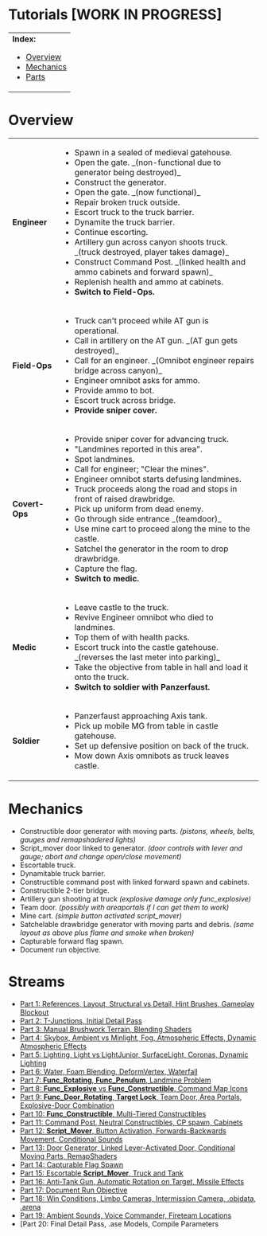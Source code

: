 Tutorials **[WORK IN PROGRESS]**
==========

<table>
 <tr>
   <td><b>Index:</b><br>
    <ul>
     <li><a href="https://github.com/realkemon/home/blob/master/pages/tutorials.md#overview">Overview</a></li>
     <li><a href="https://github.com/realkemon/home/blob/master/pages/tutorials.md#mechanics">Mechanics</a></li>
     <li><a href="https://github.com/realkemon/home/blob/master/pages/tutorials.md#parts">Parts</a></li>
    </ul>
 </td>
 </tr>
</table>


Overview
==========

<table>
 <tr>
  <td><b>Engineer</b></td>
  <td>
   <ul>
    <li>Spawn in a sealed of medieval gatehouse.</li>
    <li>Open the gate. _(non-functional due to generator being destroyed)_</li>
    <li>Construct the generator.</li>
    <li>Open the gate. _(now functional)_</li>
    <li>Repair broken truck outside.</li>
    <li>Escort truck to the truck barrier.</li>
    <li>Dynamite the truck barrier.</li>
    <li>Continue escorting.</li>
    <li>Artillery gun across canyon shoots truck. _(truck destroyed, player takes damage)_</li>
    <li>Construct Command Post. _(linked health and ammo cabinets and forward spawn)_</li>
    <li>Replenish health and ammo at cabinets.</li>
    <li><b>Switch to Field-Ops.</b></li>
   </ul>
  </td>
 </tr>
 <tr>
  <td><b>Field-Ops</b></td>
  <td>
   <ul>
    <li>Truck can't proceed while AT gun is operational.</li>
    <li>Call in artillery on the AT gun. _(AT gun gets destroyed)_</li>
    <li>Call for an engineer. _(Omnibot engineer repairs bridge across canyon)_</li>
    <li>Engineer omnibot asks for ammo.</li>
    <li>Provide ammo to bot.</li>
    <li>Escort truck across bridge.</li>
    <li><b>Provide sniper cover.</b></li>
   </ul>
  </td>
 </tr>
 <tr>
  <td><b>Covert-Ops</b></td>
  <td>
   <ul>
    <li>Provide sniper cover for advancing truck.</li>
    <li>"Landmines reported in this area".</li>
    <li>Spot landmines.</li>
    <li>Call for engineer; "Clear the mines".</li>
    <li>Engineer omnibot starts defusing landmines.</li>
    <li>Truck proceeds along the road and stops in front of raised drawbridge.</li>
    <li>Pick up uniform from dead enemy.</li>
    <li>Go through side entrance _(teamdoor)_</li>
    <li>Use mine cart to proceed along the mine to the castle.</li>
    <li>Satchel the generator in the room to drop drawbridge.</li>
    <li>Capture the flag.</li>
    <li><b>Switch to medic.</b></li>
   </ul>
  </td>
 </tr>
 <tr>
  <td><b>Medic</b></td>
  <td>
   <ul>
    <li>Leave castle to the truck.</li>
    <li>Revive Engineer omnibot who died to landmines.</li>
    <li>Top them of with health packs.</li>
    <li>Escort truck into the castle gatehouse. _(reverses the last meter into parking)_</li>
    <li>Take the objective from table in hall and load it onto the truck.</li>
    <li><b>Switch to soldier with Panzerfaust.</b></li>
   </ul>
  </td>
 </tr>
 <tr>
  <td><b>Soldier</b></td>
  <td>
   <ul>
    <li>Panzerfaust approaching Axis tank.</li>
    <li>Pick up mobile MG from table in castle gatehouse.</li>
    <li>Set up defensive position on back of the truck.</li>
    <li>Mow down Axis omnibots as truck leaves castle.</li>
   </ul>
  </td>
 </tr>
</table>


Mechanics
==========

* Constructible door generator with moving parts. _(pistons, wheels, belts, gauges and remapshadered lights)_
* Script_mover door linked to generator. _(door controls with lever and gauge; abort and change open/close movement)_
* Escortable truck.
* Dynamitable truck barrier.
* Constructible command post with linked forward spawn and cabinets.
* Constructible 2-tier bridge.
* Artillery gun shooting at truck _(explosive damage only func_explosive)_
* Team door. _(possibly with areaportals if I can get them to work)_
* Mine cart. _(simple button activated script_mover)_
* Satchelable drawbridge generator with moving parts and debris. _(same layout as above plus flame and smoke when broken)_
* Capturable forward flag spawn.
* Document run objective.


Streams
==========

* [Part 1: References, Layout, Structural vs Detail, Hint Brushes, Gameplay Blockout](https://github.com/realkemon/home/blob/master/pages/tut_part1.md)
* [Part 2: T-Junctions, Initial Detail Pass](https://github.com/realkemon/home/blob/master/pages/tut_part2.md)
* [Part 3: Manual Brushwork Terrain, Blending Shaders](https://github.com/realkemon/home/blob/master/pages/tut_part3.md)
* [Part 4: Skybox, Ambient vs Minlight, Fog, Atmospheric Effects, Dynamic Atmospheric Effects](https://github.com/realkemon/home/blob/master/pages/tut_part4.md)
* [Part 5: Lighting, Light vs LightJunior, SurfaceLight, Coronas, Dynamic Lighting](https://github.com/realkemon/home/blob/master/pages/tut_part5.md)
* [Part 6: Water, Foam Blending, DeformVertex, Waterfall](https://github.com/realkemon/home/blob/master/pages/tut_part6.md)
* [Part 7: **Func_Rotating**, **Func_Penulum**, Landmine Problem](https://github.com/realkemon/home/blob/master/pages/tut_part7.md)
* [Part 8: **Func_Explosive** vs **Func_Constructible**, Command Map Icons](https://github.com/realkemon/home/blob/master/pages/tut_part8.md)
* [Part 9: **Func_Door_Rotating**, **Target Lock**, Team Door, Area Portals, Explosive-Door Combination](https://github.com/realkemon/home/blob/master/pages/tut_part9.md)
* [Part 10: **Func_Constructible**, Multi-Tiered Constructibles](https://github.com/realkemon/home/blob/master/pages/tut_part10.md)
* [Part 11: Command Post, Neutral Constructibles, CP spawn, Cabinets](https://github.com/realkemon/home/blob/master/pages/tut_part11.md)
* [Part 12: **Script_Mover**, Button Activation, Forwards-Backwards Movement, Conditional Sounds](https://github.com/realkemon/home/blob/master/pages/tut_part12.md)
* [Part 13: Door Generator, Linked Lever-Activated Door, Conditional Moving Parts, RemapShaders](https://github.com/realkemon/home/blob/master/pages/tut_part13.md)
* [Part 14: Capturable Flag Spawn](https://github.com/realkemon/home/blob/master/pages/tut_part14.md)
* [Part 15: Escortable **Script_Mover**, Truck and Tank](https://github.com/realkemon/home/blob/master/pages/tut_part15.md)
* [Part 16: Anti-Tank Gun, Automatic Rotation on Target, Missile Effects](https://github.com/realkemon/home/blob/master/pages/tut_part16.md)
* [Part 17: Document Run Objective](https://github.com/realkemon/home/blob/master/pages/tut_part17.md)
* [Part 18: Win Conditions, Limbo Cameras, Intermission Camera, .objdata, .arena](https://github.com/realkemon/home/blob/master/pages/tut_part18.md)
* [Part 19: Ambient Sounds, Voice Commander, Fireteam Locations](https://github.com/realkemon/home/blob/master/pages/tut_part19.md)
* [Part 20: Final Detail Pass, .ase Models, Compile Parameters
